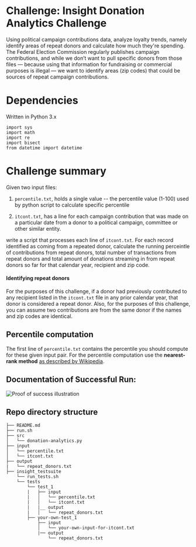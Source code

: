 # Challenge: Insight Donation Analytics Challenge

Using political campaign contributions data, analyze loyalty trends, namely identify areas of repeat donors and calculate how much they're spending. 
The Federal Election Commission regularly publishes campaign contributions, and while we don’t want to pull specific donors from those files — because using that information for fundraising or commercial purposes is illegal — we want to identify areas (zip codes) that could be sources of repeat campaign contributions. 

# Dependencies
Written in Python 3.x
```
import sys
import math
import re
import bisect
from datetime import datetime
```

# Challenge summary
Given two input files: 

1. `percentile.txt`, holds a single value -- the percentile value (1-100) used by python script to calculate specific percentile

2. `itcont.txt`, has a line for each campaign contribution that was made on a particular date from a donor to a political campaign, committee or other similar entity. 

write a script that processes each line of `itcont.txt`. For each record identified as coming from a repeated donor, calculate the running perceintle of contributions from repeat donors, total number of transactions from repeat donors and total amount of donations streaming in from repeat donors so far for that calendar year, recipient and zip code. 


#### Identifying repeat donors
For the purposes of this challenge, if a donor had previously contributed to any recipient listed in the `itcont.txt` file in any prior calendar year, that donor is considered a repeat donor. Also, for the purposes of this challenge, you can assume two contributions are from the same donor if the names and zip codes are identical.


## Percentile computation

The first line of `percentile.txt` contains the percentile you should compute for these given input pair. For the percentile computation use the **nearest-rank method** [as described by Wikipedia](https://en.wikipedia.org/wiki/Percentile).

## Documentation of Successful Run:
![Proof of success illustration](images/Screen%Shot%2018-02-11%at%2.52.08%PM.png)

## Repo directory structure

    ├── README.md 
    ├── run.sh
    ├── src
    │   └── donation-analytics.py
    ├── input
    │   └── percentile.txt
    │   └── itcont.txt
    ├── output
    |   └── repeat_donors.txt
    ├── insight_testsuite
        └── run_tests.sh
        └── tests
            └── test_1
            |   ├── input
            |   │   └── percentile.txt
            |   │   └── itcont.txt
            |   |__ output
            |   │   └── repeat_donors.txt
            ├── your-own-test_1
                ├── input
                │   └── your-own-input-for-itcont.txt
                |── output
                    └── repeat_donors.txt

